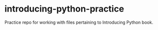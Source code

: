 # introducing-python-practice
Practice repo for working with files pertaining to Introducing Python book.
